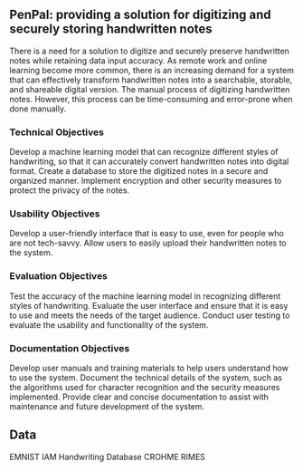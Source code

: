 ## PenPal: providing a solution for digitizing and securely storing handwritten notes

There is a need for a solution to digitize and securely preserve handwritten notes while retaining data input accuracy. As remote work and online learning become more common, there is an increasing demand for a system that can effectively transform handwritten notes into a searchable, storable, and shareable digital version. The manual process of digitizing handwritten notes. However, this process can be time-consuming and error-prone when done manually.


### Technical Objectives
Develop a machine learning model that can recognize different styles of handwriting, so that it can accurately convert handwritten notes into digital format.
Create a database to store the digitized notes in a secure and organized manner.
Implement encryption and other security measures to protect the privacy of the notes.

### Usability Objectives
Develop a user-friendly interface that is easy to use, even for people who are not tech-savvy.
Allow users to easily upload their handwritten notes to the system.

### Evaluation Objectives
Test the accuracy of the machine learning model in recognizing different styles of handwriting.
Evaluate the user interface and ensure that it is easy to use and meets the needs of the target audience.
Conduct user testing to evaluate the usability and functionality of the system.

### Documentation Objectives
Develop user manuals and training materials to help users understand how to use the system.
Document the technical details of the system, such as the algorithms used for character recognition and the security measures implemented.
Provide clear and concise documentation to assist with maintenance and future development of the system.

## Data
EMNIST
IAM Handwriting Database
CROHME 
RIMES
